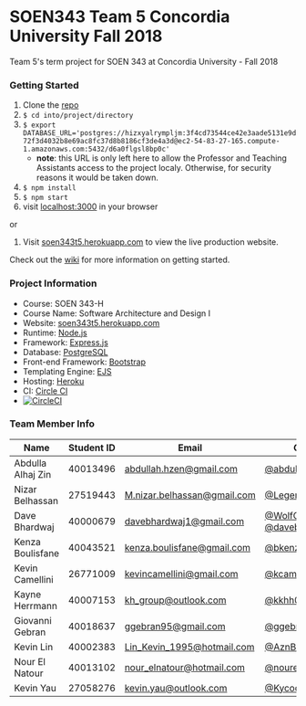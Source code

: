 # SOEN343 Team 5 Concordia University Fall 2018
Team 5's term project for SOEN 343 at Concordia University - Fall 2018

### Getting Started

1. Clone the [repo](https://github.com/AznBoy00/soen343team5.git)
1. `$ cd into/project/directory`
1. `$ export DATABASE_URL='postgres://hizxyalrympljm:3f4cd73544ce42e3aade5131e9d72f3d4032b8e69ac8fc37d8b8186cf3de4a3d@ec2-54-83-27-165.compute-1.amazonaws.com:5432/d6a0flgsl8bp0c'`
    * **note**: this URL is only left here to allow the Professor and Teaching Assistants access to the project localy. Otherwise, for security reasons it would be taken down.
1. `$ npm install`
1. `$ npm start`
1. visit [localhost:3000](http://localhost:3000) in your browser  

or

1. Visit [soen343t5.herokuapp.com](https://soen343t5.herokuapp.com) to view the live production website.  

Check out the [wiki](https://github.com/AznBoy00/soen343team5/wiki/Getting-Started) for more information on getting started.  

### Project Information
- Course: SOEN 343-H  
- Course Name: Software Architecture and Design I   
- Website: [soen343t5.herokuapp.com](https://soen343t5.herokuapp.com)  
- Runtime: [Node.js](https://nodejs.org/en/)
- Framework: [Express.js](https://expressjs.com)
- Database: [PostgreSQL](https://www.postgresql.org/)
- Front-end Framework: [Bootstrap](https://getbootstrap.com)
- Templating Engine: [EJS](http://www.ejs.co)
- Hosting: [Heroku](https://dashboard.heroku.com/apps/soen343t5)  
- CI: [Circle CI](https://circleci.com/gh/AznBoy00/soen343team5)  
- [![CircleCI](https://circleci.com/gh/AznBoy00/soen343team5/tree/master.svg?style=svg&circle-token=8b92e6b3f8f6994e99d8be7c73902e9a46cada38)](https://circleci.com/gh/AznBoy00/soen343team5/tree/master)


### Team Member Info

| Name              | Student ID | Email                       | GitHub                                                     |
|-------------------|------------|-----------------------------|------------------------------------------------------------|
| Abdulla Alhaj Zin | 40013496   | abdullah.hzen@gmail.com     | [@abdullahzen](https://github.com/abdullahzen)             |
| Nizar Belhassan   | 27519443   | M.nizar.belhassan@gmail.com | [@Legendary-Griffin](https://github.com/Legendary-Griffin) |
| Dave Bhardwaj     | 40000679   | davebhardwaj1@gmail.com     | [@WolfOfTheNorth](https://github.com/WolfOfTheNorth), [@davebhardwajaero](https://github.com/davebhardwajaero)       |
| Kenza Boulisfane  | 40043521   | kenza.boulisfane@gmail.com  | [@bkenza](https://github.com/bkenza)                       |
| Kevin Camellini   | 26771009   | kevincamellini@gmail.com    | [@kcamcam](https://github.com/kcamcam)                     |
| Kayne Herrmann    | 40007153   | kh_group@outlook.com        | [@kkhh001](https://github.com/kkhh001)                     |
| Giovanni Gebran   | 40018637   | ggebran95@gmail.com         | [@ggebran](https://github.com/ggebran)                     |
| Kevin Lin         | 40002383   | Lin_Kevin_1995@hotmail.com  | [@AznBoy00](https://github.com/AznBoy00)                   |
| Nour El Natour    | 40013102   | nour_elnatour@hotmail.com   | [@nourelnatour](https://github.com/nourelnatour)           |
| Kevin Yau         | 27058276   | kevin.yau@outlook.com       | [@Kycoding](https://github.com/Kycoding)                   |
